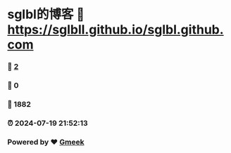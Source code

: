 # sglbl的博客 :link: https://sglbll.github.io/sglbl.github.com 
### :page_facing_up: [2](https://sglbll.github.io/sglbl.github.com/tag.html) 
### :speech_balloon: 0 
### :hibiscus: 1882 
### :alarm_clock: 2024-07-19 21:52:13 
### Powered by :heart: [Gmeek](https://github.com/Meekdai/Gmeek)
